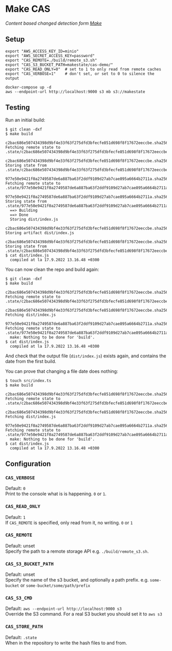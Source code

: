 # Make CAS
*Content based changed detection form [Make]*

## Setup

```shell
export "AWS_ACCESS_KEY_ID=minio"
export "AWS_SECRET_ACCESS_KEY=password"
export "CAS_REMOTE=./build/remote_s3.sh"
export "CAS_S3_BUCKET_PATH=makestate/cas-demo/"
export "CAS_READ_ONLY=0"  # set to 1 to only read from remote caches
export "CAS_VERBOSE=1"    # don't set, or set to 0 to silence the output

docker-compose up -d
aws --endpoint-url http://localhost:9000 s3 mb s3://makestate
```

## Testing

Run an initial build:

```shell
$ git clean -dxf
$ make build
  c2bac686e507434398d9bf4e33f63f275dfd3bfecfe851d698f8f17672eeccbe.sha256: Fetching remote state to .state/c2bac686e507434398d9bf4e33f63f275dfd3bfecfe851d698f8f17672eeccbe.sha256
  c2bac686e507434398d9bf4e33f63f275dfd3bfecfe851d698f8f17672eeccbe.sha256: Storing state from .state/c2bac686e507434398d9bf4e33f63f275dfd3bfecfe851d698f8f17672eeccbe.sha256
  977e50e9421f0a2749587de6a887ba63f2ddf9109d27ab7cae895a6664b2711a.sha256: Fetching remote state to .state/977e50e9421f0a2749587de6a887ba63f2ddf9109d27ab7cae895a6664b2711a.sha256
  977e50e9421f0a2749587de6a887ba63f2ddf9109d27ab7cae895a6664b2711a.sha256: Storing state from .state/977e50e9421f0a2749587de6a887ba63f2ddf9109d27ab7cae895a6664b2711a.sha256
  ==> Building
  ==> Done
  Storing dist/index.js
  c2bac686e507434398d9bf4e33f63f275dfd3bfecfe851d698f8f17672eeccbe.sha256: Storing artifact dist/index.js
  c2bac686e507434398d9bf4e33f63f275dfd3bfecfe851d698f8f17672eeccbe.sha256: Storing state from .state/c2bac686e507434398d9bf4e33f63f275dfd3bfecfe851d698f8f17672eeccbe.sha256
$ cat dist/index.js
  compiled at la 17.9.2022 13.16.48 +0300
```

You can now clean the repo and build again:

```shell
$ git clean -dxf
$ make build
  c2bac686e507434398d9bf4e33f63f275dfd3bfecfe851d698f8f17672eeccbe.sha256: Fetching remote state to .state/c2bac686e507434398d9bf4e33f63f275dfd3bfecfe851d698f8f17672eeccbe.sha256
  c2bac686e507434398d9bf4e33f63f275dfd3bfecfe851d698f8f17672eeccbe.sha256: Fetching dist/index.js
  977e50e9421f0a2749587de6a887ba63f2ddf9109d27ab7cae895a6664b2711a.sha256: Fetching remote state to .state/977e50e9421f0a2749587de6a887ba63f2ddf9109d27ab7cae895a6664b2711a.sha256
  make: Nothing to be done for 'build'.
$ cat dist/index.js
  compiled at la 17.9.2022 13.16.48 +0300
```

And check that the output file (`dist/index.js`) exists again, and contains the date from the first build.

You can prove that changing a file date does nothing:


```shell
$ touch src/index.ts
$ make build
  c2bac686e507434398d9bf4e33f63f275dfd3bfecfe851d698f8f17672eeccbe.sha256: Fetching remote state to .state/c2bac686e507434398d9bf4e33f63f275dfd3bfecfe851d698f8f17672eeccbe.sha256
  c2bac686e507434398d9bf4e33f63f275dfd3bfecfe851d698f8f17672eeccbe.sha256: Fetching dist/index.js
  977e50e9421f0a2749587de6a887ba63f2ddf9109d27ab7cae895a6664b2711a.sha256: Fetching remote state to .state/977e50e9421f0a2749587de6a887ba63f2ddf9109d27ab7cae895a6664b2711a.sha256
  make: Nothing to be done for 'build'.
$ cat dist/index.js
  compiled at la 17.9.2022 13.16.48 +0300
```

## Configuration


### `CAS_VERBOSE`
Default: `0`\
Print to the console what is is happening.  `0` or `1`.

### `CAS_READ_ONLY`
Default: `1`\
If `CAS_REMOTE` is specified, only read from it, no writing.  `0` or `1`

### `CAS_REMOTE`
Default: unset\
Specify the path to a remote storage API e.g. `./build/remote_s3.sh`.

### `CAS_S3_BUCKET_PATH`
Default: unset\
Specify the name of the s3 bucket, and optionally a path prefix.  e.g. `some-bucket` or `some-bucket/some/path/prefix`

### `CAS_S3_CMD`
Default: `aws --endpoint-url http://localhost:9000 s3`\
Override the S3 command.  For a real S3 bucket you should set it to `aws s3`

### `CAS_STORE_PATH`
Default: `.state`\
When in the repository to write the hash files to and from.





[make]: https://www.gnu.org/software/make/